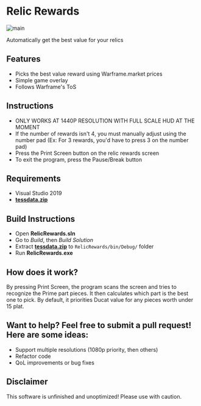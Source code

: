 # Relic Rewards

![main](https://i.imgur.com/0hqhNIL.png)

Automatically get the best value for your relics

## Features
* Picks the best value reward using Warframe.market prices
* Simple game overlay
* Follows Warframe's ToS

## Instructions
* ONLY WORKS AT 1440P RESOLUTION WITH FULL SCALE HUD AT THE MOMENT
* If the number of rewards isn't 4, you must manually adjust using the number pad (Ex: For 3 rewards, you'd have to press 3 on the number pad)
* Press the Print Screen button on the relic rewards screen
* To exit the program, press the Pause/Break button

## Requirements
* Visual Studio 2019
* [**tessdata.zip**](https://github.com/StudentBlake/RelicRewards/releases/download/v0.0/tessdata.zip)

## Build Instructions
* Open **RelicRewards.sln**
* Go to *Build*, then *Build Solution*
* Extract [**tessdata.zip**](https://github.com/StudentBlake/RelicRewards/releases/download/v0.0/tessdata.zip) to `RelicRewards/bin/Debug/` folder
* Run **RelicRewards.exe**

## How does it work?
By pressing Print Screen, the program scans the screen and tries to recognize the Prime part pieces. It then calculates which part is the best one to pick. By default, it priorities Ducat value for any pieces worth under 15 plat.

## Want to help? Feel free to submit a pull request! Here are some ideas:
* Support multiple resolutions (1080p priority, then others)
* Refactor code
* QoL improvements or bug fixes

## Disclaimer
This software is unfinished and unoptimized! Please use with caution.
